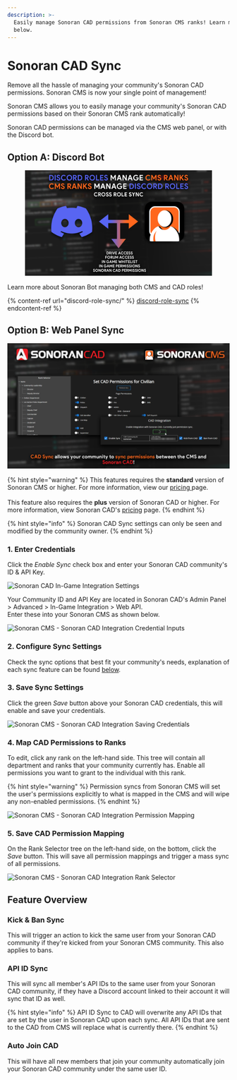```yaml
---
description: >-
  Easily manage Sonoran CAD permissions from Sonoran CMS ranks! Learn more
  below.
---
```


# Sonoran CAD Sync

Remove all the hassle of managing your community's Sonoran CAD permissions. Sonoran CMS is now your single point of management!

Sonoran CMS allows you to easily manage your community's Sonoran CAD permissions based on their Sonoran CMS rank automatically!

Sonoran CAD permissions can be managed via the CMS web panel, or with the Discord bot.

## Option A: Discord Bot

<figure><img src="../.gitbook/assets/crossrolesync-v6.png" alt=""><figcaption></figcaption></figure>

Learn more about Sonoran Bot managing both CMS and CAD roles!

{% content-ref url="discord-role-sync/" %}
[discord-role-sync](discord-role-sync/)
{% endcontent-ref %}

## Option B: Web Panel Sync

![Sonoran CMS x Sonoran CAD - Permission Sync](../.gitbook/assets/CMS-CAD-Sync.png)

{% hint style="warning" %}
This features requires the **standard** version of Sonoran CMS or higher. For more information, view our [pricing ](broken-reference)page.\
\
This feature also requires the **plus** version of Sonoran CAD or higher. For more information, view Sonoran CAD's [pricing](https://info.sonorancad.com/pricing/faq) page.
{% endhint %}

{% hint style="info" %}
Sonoran CAD Sync settings can only be seen and modified by the community owner.
{% endhint %}

### 1. Enter Credentials

Click the _Enable Sync_ check box and enter your Sonoran CAD community's ID & API Key.

![Sonoran CAD In-Game Integration Settings](https://i.imgur.com/nVFr3qR.png)

Your Community ID and API Key are located in Sonoran CAD's Admin Panel > Advanced > In-Game Integration > Web API.\
Enter these into your Sonoran CMS as shown below.

![Sonoran CMS - Sonoran CAD Integration Credential Inputs](https://i.imgur.com/62SdMok.png)

### 2. Configure Sync Settings

Check the sync options that best fit your community's needs, explanation of each sync feature can be found [below](sonoran-cad-sync.md#feature-overview).

### 3. Save Sync Settings

Click the green _Save_ button above your Sonoran CAD credentials, this will enable and save your credentials.

![Sonoran CMS - Sonoran CAD Integration Saving Credentials](https://i.imgur.com/F6IXyAm.png)

### 4. Map CAD Permissions to Ranks

To edit, click any rank on the left-hand side. This tree will contain all department and ranks that your community currently has. Enable all permissions you want to grant to the individual with this rank.

{% hint style="warning" %}
Permission syncs from Sonoran CMS will set the user's permissions explicitly to what is mapped in the CMS and will wipe any non-enabled permissions.
{% endhint %}

![Sonoran CMS - Sonoran CAD Integration Permission Mapping](https://i.imgur.com/EzjZpM3.png)

### 5. Save CAD Permission Mapping

On the Rank Selector tree on the left-hand side, on the bottom, click the _Save_ button. This will save all permission mappings and trigger a mass sync of all permissions.

![Sonoran CMS - Sonoran CAD Integration Rank Selector](https://i.imgur.com/o3Fc6NY.png)

## Feature Overview

### Kick & Ban Sync

This will trigger an action to kick the same user from your Sonoran CAD community if they're kicked from your Sonoran CMS community. This also applies to bans.

### API ID Sync

This will sync all member's API IDs to the same user from your Sonoran CAD community, if they have a Discord account linked to their account it will sync that ID as well.

{% hint style="info" %}
API ID Sync to CAD will overwrite any API IDs that are set by the user in Sonoran CAD upon each sync. All API IDs that are sent to the CAD from CMS will replace what is currently there.
{% endhint %}

### Auto Join CAD

This will have all new members that join your community automatically join your Sonoran CAD community under the same user ID.
